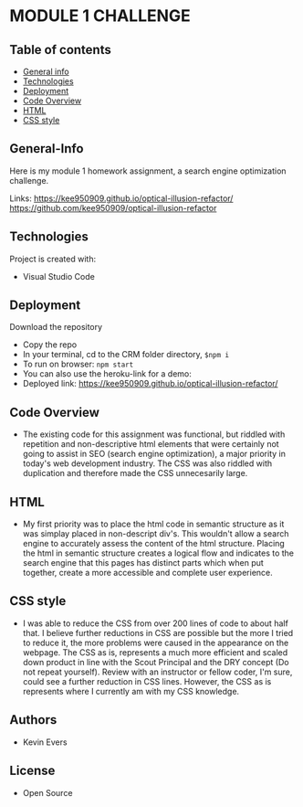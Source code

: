 # MODULE 1 CHALLENGE

## Table of contents

- [General info](#General-Info)
- [Technologies](#Technologies)
- [Deployment](#Deployment)
- [Code Overview](#Code-Overview)
- [HTML](#Summary)
- [CSS style](#CSS-style)

## General-Info

Here is my module 1 homework assignment, a search engine optimization challenge.

Links:
https://kee950909.github.io/optical-illusion-refactor/
https://github.com/kee950909/optical-illusion-refactor

## Technologies

Project is created with:

- Visual Studio Code

## Deployment

Download the repository

- Copy the repo
- In your terminal, cd to the CRM folder directory, `$npm i`
- To run on browser: `npm start`
- You can also use the heroku-link for a demo:
- Deployed link: https://kee950909.github.io/optical-illusion-refactor/

## Code Overview

- The existing code for this assignment was functional, but riddled with repetition and non-descriptive html elements that were certainly not going to assist in SEO (search engine optimization), a major priority in today's web development industry. The CSS was also riddled with duplication and therefore made the CSS unnecesarily large.

## HTML

- My first priority was to place the html code in semantic structure as it was simplay placed in non-descript div's. This wouldn't allow a search engine to accurately assess the content of the html structure. Placing the html in semantic structure creates a logical flow and indicates to the search engine that this pages has distinct parts which when put together, create a more accessible and complete user experience.

## CSS style

- I was able to reduce the CSS from over 200 lines of code to about half that. I believe further reductions in CSS are possible but the more I tried to reduce it, the more problems were caused in the appearance on the webpage. The CSS as is, represents a much more efficient and scaled down product in line with the Scout Principal and the DRY concept (Do not repeat yourself). Review with an instructor or fellow coder, I'm sure, could see a further reduction in CSS lines. However, the CSS as is represents where I currently am with my CSS knowledge.

## Authors

- Kevin Evers

## License

- Open Source
